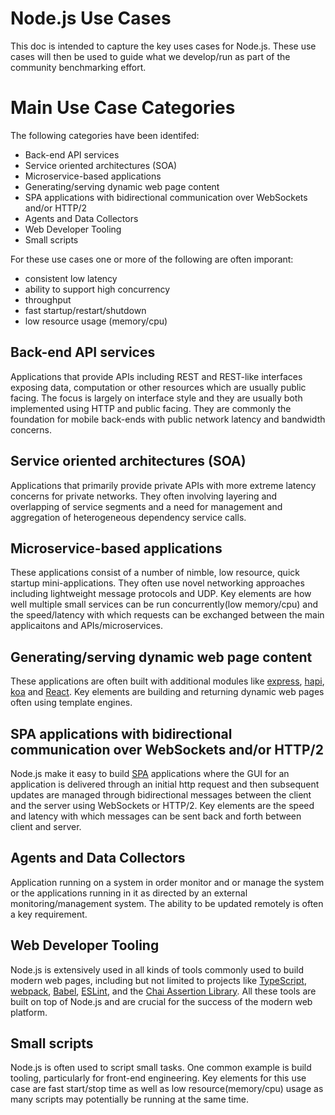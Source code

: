 # Node.js Use Cases

This doc is intended to capture the key uses cases for Node.js. These
use cases will then be used to guide what we develop/run as part of
the community benchmarking effort.

# Main Use Case Categories

The following categories have been identifed:

* Back-end API services
* Service oriented architectures (SOA)
* Microservice-based applications
* Generating/serving dynamic web page content
* SPA applications with bidirectional communication over WebSockets and/or HTTP/2
* Agents and Data Collectors
* Web Developer Tooling
* Small scripts

For these use cases one or more of the following are often imporant:

* consistent low latency
* ability to support high concurrency
* throughput
* fast startup/restart/shutdown
* low resource usage (memory/cpu)

## Back-end API services

Applications that provide APIs including REST and REST-like interfaces
exposing data, computation or other resources which are usually
public facing.  The focus is largely on interface style and they
are usually both implemented using HTTP and public facing. They are
commonly the foundation for mobile back-ends with public network
latency and bandwidth concerns.

## Service oriented architectures (SOA)

Applications that primarily provide private APIs with  more extreme
latency concerns for private networks. They often involving layering
and overlapping of service segments and a need for management
and aggregation of heterogeneous dependency service calls.

## Microservice-based applications

These applications consist of a number of nimble, low resource,
quick startup mini-applications.  They often use novel networking
approaches including lightweight message protocols and UDP.
Key elements are how well multiple small services can be
run concurrently(low memory/cpu) and the speed/latency with
which requests can be exchanged between the main applicaitons
and APIs/microservices.

## Generating/serving dynamic web page content

These applications are often built with additional modules like
[express](http://expressjs.com), [hapi](http://hapijs.com), [koa](http://koajs.com/)
and [React](http://facebook.github.io/react/). Key elements are
building and returning dynamic web pages often using template engines.

## SPA applications with bidirectional communication over WebSockets and/or HTTP/2

Node.js make it easy to build
[SPA](https://en.wikipedia.org/wiki/Single-page_application)
applications where the GUI for an application is delivered
through an initial http request and then subsequent updates
are managed through bidirectional messages between the client
and the server using WebSockets or HTTP/2.  Key elements are the
speed and latency with which messages can be sent back and forth
between client and server.

## Agents and Data Collectors

Application running on a system in order monitor and or manage
the system or the applications running in it as directed by
an external monitoring/management system.  The ability to be updated
remotely is often a key requirement.

## Web Developer Tooling

Node.js is extensively used in all kinds of tools commonly used
to build modern web pages, including but not limited to projects like
[TypeScript](https://www.typescriptlang.org/), [webpack](http://webpack.js.org),
[Babel](http://babeljs.io), [ESLint](http://eslint.org), and the
[Chai Assertion Library](http://chaijs.com). All these tools are built on top
of Node.js and are crucial for the success of the modern web platform.

## Small scripts

Node.js is often used to script small tasks.  One common example is
build tooling, particularly for front-end engineering.  Key elements for this
use case are fast start/stop time as well as low resource(memory/cpu) usage as
many scripts may potentially be running at the same time.
